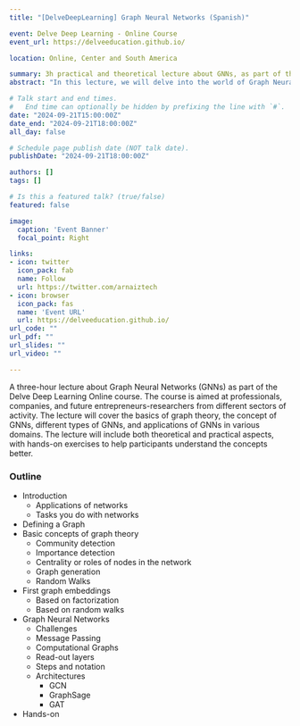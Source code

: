 ```yaml
---
title: "[DelveDeepLearning] Graph Neural Networks (Spanish)"

event: Delve Deep Learning - Online Course
event_url: https://delveeducation.github.io/

location: Online, Center and South America 

summary: 3h practical and theoretical lecture about GNNs, as part of the Delve Deep Learning Online course. The course is aimed at professionals, companies and future entrepreneurs-researchers from different sectors of activity.
abstract: "In this lecture, we will delve into the world of Graph Neural Networks (GNNs). We will start by understanding the basics of graph theory and how it can be used to represent data. Then, we will introduce the concept of GNNs and how they can be used to learn from graph-structured data. We will cover different types of GNNs, including Graph Convolutional Networks (GCNs), Graph Attention Networks (GATs), and GraphSAGE. Finally, we will discuss some applications of GNNs in various domains, such as social network analysis, recommendation systems, and bioinformatics."

# Talk start and end times.
#   End time can optionally be hidden by prefixing the line with `#`.
date: "2024-09-21T15:00:00Z"
date_end: "2024-09-21T18:00:00Z"
all_day: false

# Schedule page publish date (NOT talk date).
publishDate: "2024-09-21T18:00:00Z"

authors: []
tags: []

# Is this a featured talk? (true/false)
featured: false

image:
  caption: 'Event Banner'
  focal_point: Right

links:
- icon: twitter
  icon_pack: fab
  name: Follow
  url: https://twitter.com/arnaiztech
- icon: browser
  icon_pack: fas
  name: 'Event URL'
  url: https://delveeducation.github.io/
url_code: ""
url_pdf: ""
url_slides: ""
url_video: ""

---
```

 A three-hour lecture about Graph Neural Networks (GNNs) as part of the Delve Deep Learning Online course. The course is aimed at professionals, companies, and future entrepreneurs-researchers from different sectors of activity. The lecture will cover the basics of graph theory, the concept of GNNs, different types of GNNs, and applications of GNNs in various domains. The lecture will include both theoretical and practical aspects, with hands-on exercises to help participants understand the concepts better.

### Outline

* Introduction
   * Applications of networks
   * Tasks you do with networks
* Defining a Graph
* Basic concepts of graph theory
   * Community detection
   * Importance detection
   * Centrality or roles of nodes in the network
   * Graph generation
   * Random Walks
* First graph embeddings
   * Based on factorization
   * Based on random walks
* Graph Neural Networks
   * Challenges
   * Message Passing
   * Computational Graphs
   * Read-out layers
   * Steps and notation
   * Architectures
      * GCN
      * GraphSage
      * GAT
* Hands-on

